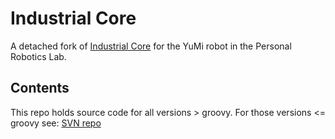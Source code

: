 # Industrial Core

A detached fork of [Industrial Core](https://github.com/OrebroUniversity/industrial_core) for the YuMi robot in the Personal Robotics Lab.

## Contents

This repo holds source code for all versions > groovy. For those versions <= groovy see: [SVN repo][]

[ROS-Industrial]: http://www.ros.org/wiki/Industrial
[ROS wiki]: http://ros.org/wiki/industrial_core
[SVN repo]: https://code.google.com/p/swri-ros-pkg/source/browse
